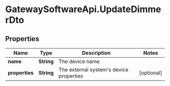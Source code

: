 # GatewaySoftwareApi.UpdateDimmerDto

## Properties
Name | Type | Description | Notes
------------ | ------------- | ------------- | -------------
**name** | **String** | The device name | 
**properties** | **String** | The external system&#39;s device properties | [optional] 


